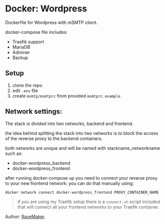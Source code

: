 # Docker: Wordpress
Dockerfile for Wordpress with mSMTP client.

docker-compose file includes:
 - Traefik support
 - MariaDB
 - Adminer
 - Backup

## Setup
1. clone the repo
2. edit `.env` file
3. create `msmtp/msmtprc` from provided `msmtprc.example`

## Network settings:
The stack is divided into two networks, backend and frontend.

the idea behind splitting the stack into two networks
is to block the access of the reverse proxy to the backend containers.

both networks are unique and will be named with stackname_networkname such as:

- docker-wordpress_backend
- docker-wordpress_frontend

after running docker-compose up you need to connect your reverse proxy to your new frontend network:
 you can do that manually using:
 ```
 docker network connect docker-wordpress_frontend PROXY_CONTAINER_NAME
 ```

>if you are using my Traefik setup there is a `connect.sh` script included that will connect all your frontend networks to your Traefik container.

Author: [RaveMaker][RaveMaker].

[RaveMaker]: http://ravemaker.net
 
